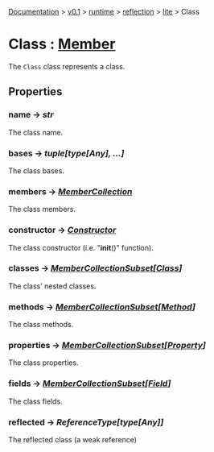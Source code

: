 [Documentation](/docs/documentation.md) >
 [v0.1](/docs/0.1/version.md) >
  [runtime](/docs/0.1/runtime/module.md) >
   [reflection](/docs/0.1/runtime/reflection/module.md) >
    [lite](/docs/0.1/runtime/reflection/lite/module.md) >
     Class

# Class : [Member](member.md)

The `Class` class represents a class.

## Properties

### name -> _str_

The class name.

### bases -> _tuple[type[Any], ...]_

The class bases.

### members -> _[MemberCollection](member_collection.md)_

The class members.

### constructor -> _[Constructor](constructor.md)_

The class constructor (i.e. "__init__()" function).

### classes -> _[MemberCollectionSubset](member_collection_subset.md)[[Class](class.md)]_

The class' nested classes.

### methods ->  _[MemberCollectionSubset](member_collection_subset.md)[[Method](method.md)]_

The class methods.

### properties ->  _[MemberCollectionSubset](member_collection_subset.md)[[Property](property.md)]_

The class properties.

### fields ->  _[MemberCollectionSubset](member_collection_subset.md)[[Field](field.md)]_

The class fields.

### reflected -> _ReferenceType[type[Any]]_

The reflected class (a weak reference)